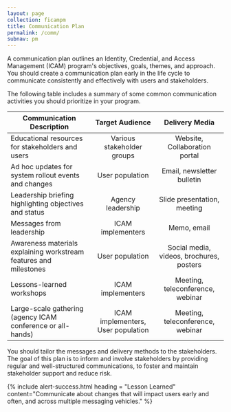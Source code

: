 ```yaml
---
layout: page
collection: ficampm
title: Communication Plan
permalink: /comm/
subnav: pm
---
```


A communication plan outlines an Identity, Credential, and Access Management (ICAM) program's objectives, goals, themes, and approach. You should create a communication plan early in the life cycle to communicate consistently and effectively with users and stakeholders.

The following table includes a summary of some common communication activities you should prioritize in your program.

| <center> Communication Description </center> | <center> Target Audience </center> | <center> Delivery Media </center> |
|----------------------------------------------|:-----------------------:|:---------:|
| Educational resources for stakeholders and users | Various stakeholder groups | Website, Collaboration portal |
| Ad hoc updates for system rollout events and changes | User population | Email, newsletter bulletin |
| Leadership briefing highlighting objectives and status | Agency leadership | Slide presentation, meeting |
| Messages from leadership | ICAM implementers | Memo, email |
| Awareness materials explaining workstream features and milestones | User population | Social media, videos, brochures, posters |
| Lessons-learned workshops | ICAM implementers | Meeting, teleconference, webinar |
| Large-scale gathering (agency ICAM conference or all-hands) | ICAM implementers, User population | Meeting, teleconference, webinar |

You should tailor the messages and delivery methods to the stakeholders. The goal of this plan is to inform and involve stakeholders by providing regular and well-structured communications, to foster and maintain stakeholder support and reduce risk.

{% include alert-success.html heading = "Lesson Learned" content="Communicate about changes that will impact users early and often, and across multiple messaging vehicles." %}
